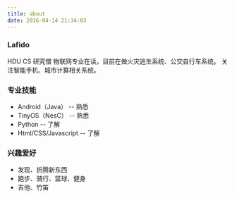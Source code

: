 ```yaml
---
title: about
date: 2016-04-14 21:34:03
---
```


### Lafido
HDU CS 研究僧
物联网专业在读，目前在做火灾逃生系统、公交自行车系统。
关注智能手机、城市计算相关系统。

### 专业技能
- Android（Java） -- 熟悉
- TinyOS（NesC） -- 熟悉
- Python -- 了解
- Html/CSS/Javascript -- 了解

### 兴趣爱好
- 发现、折腾新东西
- 跑步、骑行、篮球、健身
- 吉他、竹笛

